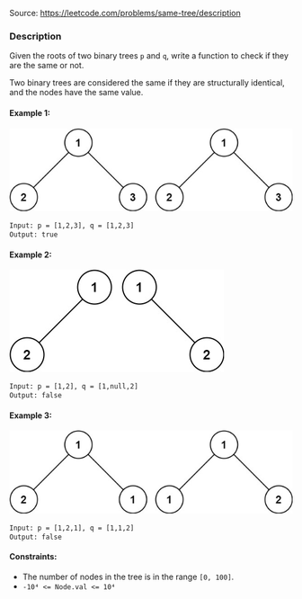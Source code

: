 Source: https://leetcode.com/problems/same-tree/description

### Description

Given the roots of two binary trees `p` and `q`, write a function to check if they are the same or not.

Two binary trees are considered the same if they are structurally identical, and the nodes have the same value.

#### Example 1:
![Example1](./resources/example1.jpg)
```
Input: p = [1,2,3], q = [1,2,3]
Output: true
```

#### Example 2:
![Example1](./resources/example2.jpg)
```
Input: p = [1,2], q = [1,null,2]
Output: false
```

#### Example 3:
![Example3](./resources/example3.jpg)
```
Input: p = [1,2,1], q = [1,1,2]
Output: false
```

#### Constraints:

* The number of nodes in the tree is in the range `[0, 100]`.
* `-10⁴ <= Node.val <= 10⁴`